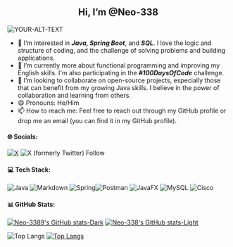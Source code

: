 <h2 align="center"> Hi, I’m @Neo-338 </h2>
<picture>
 <source media="(prefers-color-scheme: dark)" srcset=https://github.com/Neo-338/Images-to-my-readme/assets/169391481/78b63dec-f121-4745-91e8-70910563e6a7
>
<source media="(prefers-color-scheme: light)" srcset=https://github.com/Neo-338/Images-to-my-readme/assets/169391481/9b743e8d-899a-4aee-9b7c-b5278972e34b

>
 <img alt="YOUR-ALT-TEXT" src="YOUR-DEFAULT-IMAGE">
</picture>

- 👀 I’m interested in ***Java, Spring Boot***, and ***SQL***. I love the logic and structure of coding, and the challenge of solving problems and building applications.
- 🌱 I’m currently more about functional programming and improving my English skills. I'm also participating in the ***#100DaysOfCode*** challenge.
- 💞️ I’m looking to collaborate on open-source projects, especially those that can benefit from my growing Java skills. I believe in the power of collaboration and learning from others.
- 😄 Pronouns: He/Him
- 📫 How to reach me: Feel free to reach out through my GitHub profile or drop me an email (you can find it in my GitHub profile).
  
#### 🌐 Socials:
[![X](https://img.shields.io/badge/X-black.svg?logo=X&logoColor=white)](https://x.com/@Neo338Dev) 
![X (formerly Twitter) Follow](https://img.shields.io/twitter/follow/Neo338Dev)

#### 💻 Tech Stack:
 ![Java](https://img.shields.io/badge/java-%23ED8B00.svg?style=plastic&logo=openjdk&logoColor=white)  ![Markdown](https://img.shields.io/badge/markdown-%23000000.svg?style=plastic&logo=markdown&logoColor=white)  ![Spring](https://img.shields.io/badge/spring-%236DB33F.svg?style=plastic&logo=spring&logoColor=white)![Postman](https://img.shields.io/badge/Postman-FF6C37?style=plastic&logo=postman&logoColor=white) ![JavaFX](https://img.shields.io/badge/javafx-%23FF0000.svg?style=plastic&logo=javafx&logoColor=white) ![MySQL](https://img.shields.io/badge/mysql-4479A1.svg?style=plastic&logo=mysql&logoColor=white) ![Cisco](https://img.shields.io/badge/cisco-%23049fd9.svg?style=plastic&logo=cisco&logoColor=black)
 
#### 📊 GitHub Stats:
[![Neo-3389's GitHub stats-Dark](https://github-readme-stats.vercel.app/api?username=Neo-338&show_icons=true&theme=dark#gh-dark-mode-only)](https://github.com/Neo-338/github-readme-stats#gh-dark-mode-only)
[![Neo-338's GitHub stats-Light](https://github-readme-stats.vercel.app/api?username=Neo-338&show_icons=true&theme=default#gh-light-mode-only)](https://github.com/Neo-338/github-readme-stats#gh-light-mode-only) 

![Top Langs](https://github-readme-stats.vercel.app/api/top-langs/?username=Neo-338&layout=compact)
[![Top Langs](https://github-readme-stats.vercel.app/api/top-langs/?username=Neo-338)](https://github.com/Neo-338/github-readme-stats)


<!---
![CSS3](https://img.shields.io/badge/css3-%231572B6.svg?style=for-the-badge&logo=css3&logoColor=white)
![HTML5](https://img.shields.io/badge/html5-%23E34F26.svg?style=for-the-badge&logo=html5&logoColor=white)
![JavaScript](https://img.shields.io/badge/javascript-%23323330.svg?style=for-the-badge&logo=javascript&logoColor=%23F7DF1E) ![GraphQL](https://img.shields.io/badge/-GraphQL-E10098?style=for-the-badge&logo=graphql&logoColor=white) 
![Python](https://img.shields.io/badge/python-3670A0?style=for-the-badge&logo=python&logoColor=ffdd54) ![TypeScript](https://img.shields.io/badge/typescript-%23007ACC.svg?style=for-the-badge&logo=typescript&logoColor=white)
 ![Trello](https://img.shields.io/badge/Trello-%23026AA7.svg?style=for-the-badge&logo=Trello&logoColor=white) ![Raspberry Pi](https://img.shields.io/badge/-RaspberryPi-C51A4A?style=for-the-badge&logo=Raspberry-Pi) ![Arduino](https://img.shields.io/badge/-Arduino-00979D?style=for-the-badge&logo=Arduino&logoColor=white) ![Notion](https://img.shields.io/badge/Notion-%23000000.svg?style=for-the-badge&logo=notion&logoColor=white) ![Swagger](https://img.shields.io/badge/-Swagger-%23Clojure?style=for-the-badge&logo=swagger&logoColor=white)

![](https://github-readme-stats.vercel.app/api?username=Neo-338&theme=dark&hide_border=false&include_all_commits=false&count_private=false)<br/>
![](https://github-readme-streak-stats.herokuapp.com/?user=Neo-338&theme=dark&hide_border=false)<br/>

![](https://github-readme-stats.vercel.app/api/top-langs/?username=Neo-338&theme=dark&hide_border=false&include_all_commits=false&count_private=false&layout=compact)
--->
